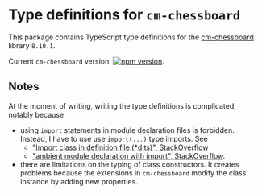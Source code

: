 # Type definitions for `cm-chessboard`

This package contains TypeScript type definitions for the [cm-chessboard](https://github.com/shaack/cm-chessboard) library `8.10.1`.

Current `cm-chessboard` version: [![npm version](https://img.shields.io/npm/v/cm-chessboard.svg)](https://www.npmjs.com/package/cm-chessboard).


## Notes

At the moment of writing, writing the type definitions is complicated, notably because

* using `import` statements in module declaration files is forbidden. Instead, I have to use use `import(...)` type imports. See
    - ["Import class in definition file (*d.ts)", StackOverflow](https://stackoverflow.com/questions/39040108/import-class-in-definition-file-d-ts)
    - ["ambient module declaration with import", StackOverflow](https://stackoverflow.com/questions/50274458/ambient-module-declaration-with-import).
* there are limitations on the typing of class constructors. It creates problems because the extensions in `cm-chessboard` modify the class instance by adding new properties.

